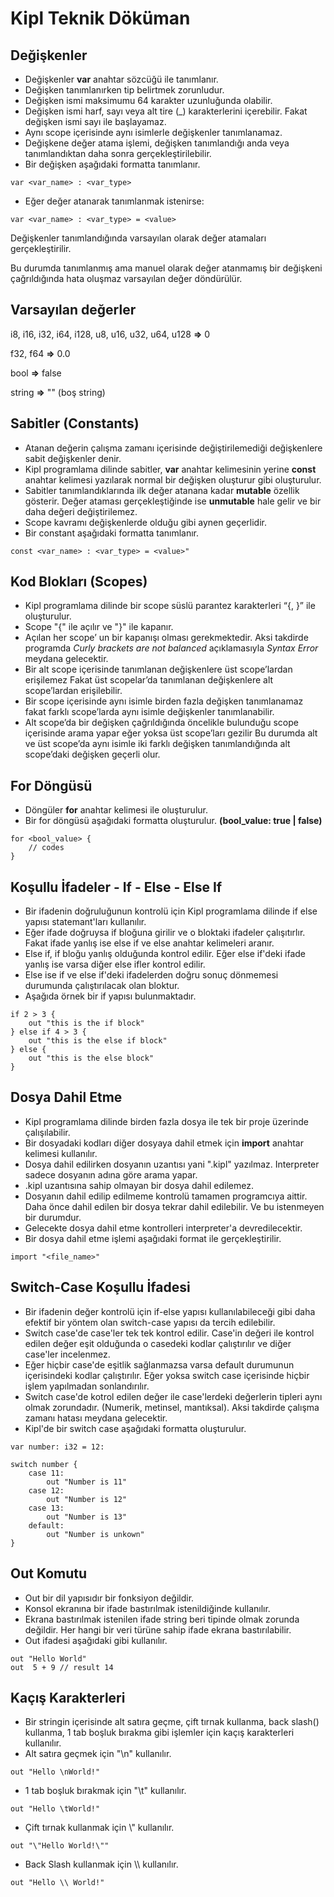 # Kipl Teknik Döküman

## Değişkenler

- Değişkenler **var** anahtar sözcüğü ile tanımlanır.
- Değişken tanımlanırken tip belirtmek zorunludur.
- Değişken ismi maksimumu 64 karakter uzunluğunda olabilir.
- Değişken ismi harf, sayı veya alt tire (\_) karakterlerini içerebilir. Fakat değişken ismi sayı ile başlayamaz.
- Aynı scope içerisinde aynı isimlerle değişkenler tanımlanamaz.
- Değişkene değer atama işlemi, değişken tanımlandığı anda veya tanımlandıktan daha sonra gerçekleştirilebilir.
- Bir değişken aşağıdaki formatta tanımlanır.

```kipl
var <var_name> : <var_type>
```

- Eğer değer atanarak tanımlanmak istenirse:

```kipl
var <var_name> : <var_type> = <value>
```

Değişkenler tanımlandığında varsayılan olarak değer atamaları gerçekleştirilir.

Bu durumda tanımlanmış ama manuel olarak değer atanmamış bir değişkeni çağrıldığında hata oluşmaz varsayılan değer döndürülür.

## Varsayılan değerler

i8, i16, i32, i64, i128, u8, u16, u32, u64, u128 **\=>** 0

f32, f64 **\=>** 0.0

bool **\=>** false

string **\=>** "" (boş string)

## Sabitler (Constants)

- Atanan değerin çalışma zamanı içerisinde değiştirilemediği değişkenlere sabit değişkenler denir.
- Kipl programlama dilinde sabitler, **var** anahtar kelimesinin yerine **const** anahtar kelimesi yazılarak normal bir değişken oluşturur gibi oluşturulur.
- Sabitler tanımlandıklarında ilk değer atanana kadar **mutable** özellik gösterir. Değer ataması gerçekleştiğinde ise **unmutable** hale gelir ve bir daha değeri değiştirilemez.
- Scope kavramı değişkenlerde olduğu gibi aynen geçerlidir.
- Bir constant aşağıdaki formatta tanımlanır.

```kipl
const <var_name> : <var_type> = <value>"
```

## Kod Blokları (Scopes)
- Kipl programlama dilinde bir scope süslü parantez karakterleri “{, }” ile oluşturulur.
- Scope "{" ile açılır ve "}" ile kapanır.
- Açılan her scope’ un bir kapanışı olması gerekmektedir. Aksi takdirde programda _Curly brackets are not balanced_ açıklamasıyla _Syntax Error_ meydana gelecektir.
- Bir alt scope içerisinde tanımlanan değişkenlere üst scope’lardan erişilemez Fakat üst scopelar’da tanımlanan değişkenlere alt scope’lardan erişilebilir.
- Bir scope içerisinde aynı isimle birden fazla değişken tanımlanamaz fakat farklı scope’larda aynı isimle değişkenler tanımlanabilir.
- Alt scope’da bir değişken çağrıldığında öncelikle bulunduğu scope içerisinde arama yapar eğer yoksa üst scope’ları gezilir Bu durumda alt ve üst scope’da aynı isimle iki farklı değişken tanımlandığında alt scope’daki değişken geçerli olur.

## For Döngüsü
- Döngüler **for** anahtar kelimesi ile oluşturulur.
- Bir for döngüsü aşağıdaki formatta oluşturulur. **(bool_value: true | false)**

```kipl
for <bool_value> {
    // codes
}
```

## Koşullu İfadeler - If - Else - Else If
- Bir ifadenin doğruluğunun kontrolü için Kipl programlama dilinde if else yapısı statemant'ları kullanılır.
- Eğer ifade doğruysa if bloğuna girilir ve o bloktaki ifadeler çalışıtırlır. Fakat ifade yanlış ise else if ve else anahtar kelimeleri aranır. 
- Else if, if bloğu yanlış olduğunda kontrol edilir. Eğer else if'deki ifade yanlış ise varsa diğer else ifler kontrol edilir.
- Else ise if ve else if'deki ifadelerden doğru sonuç dönmemesi durumunda çalıştırılacak olan bloktur.
- Aşağıda örnek bir if yapısı bulunmaktadır.
```kipl
if 2 > 3 {
    out "this is the if block"
} else if 4 > 3 {
    out "this is the else if block"
} else {
    out "this is the else block"
}
```

## Dosya Dahil Etme
- Kipl programlama dilinde birden fazla dosya ile tek bir proje üzerinde çalışılabilir.
- Bir dosyadaki kodları diğer dosyaya dahil etmek için **import** anahtar kelimesi kullanılır.
- Dosya dahil edilirken dosyanın uzantısı yani ".kipl" yazılmaz. Interpreter sadece dosyanın adına göre arama yapar.
- .kipl uzantısına sahip olmayan bir dosya dahil edilemez.
- Dosyanın dahil edilip edilmeme kontrolü tamamen programcıya aittir. Daha önce dahil edilen bir dosya tekrar dahil edilebilir. Ve bu istenmeyen bir durumdur.
- Gelecekte dosya dahil etme kontrolleri interpreter'a devredilecektir.
- Bir dosya dahil etme işlemi aşağıdaki format ile gerçekleştirilir.
```kipl
import "<file_name>"
```

## Switch-Case Koşullu İfadesi
- Bir ifadenin değer kontrolü için if-else yapısı kullanılabileceği gibi daha efektif bir yöntem olan switch-case yapısı da tercih edilebilir.
- Switch case'de case'ler tek tek kontrol edilir. Case'in değeri ile kontrol edilen değer eşit olduğunda o casedeki kodlar çalıştırılır ve diğer case'ler incelenmez.
- Eğer hiçbir case'de eşitlik sağlanmazsa varsa default durumunun içerisindeki kodlar çalıştırılır. Eğer yoksa switch case içerisinde hiçbir işlem yapılmadan sonlandırılır.
- Switch case'de kotrol edilen değer ile case'lerdeki değerlerin tipleri aynı olmak zorundadır. (Numerik, metinsel, mantıksal). Aksi takdirde çalışma zamanı hatası meydana gelecektir.
- Kipl'de bir switch case aşağıdaki formatta oluşturulur.
```kipl
var number: i32 = 12:

switch number {
    case 11:
        out "Number is 11"
    case 12:
        out "Number is 12"
    case 13:
        out "Number is 13"
    default:
        out "Number is unkown"
}
```

## Out Komutu
- Out bir dil yapısıdır bir fonksiyon değildir.
- Konsol ekranına bir ifade bastırılmak istenildiğinde kullanılır.
- Ekrana bastırılmak istenilen ifade string beri tipinde olmak zorunda değildir. Her hangi bir veri türüne sahip ifade ekrana bastırılabilir.
- Out ifadesi aşağıdaki gibi kullanılır.
```kipl
out "Hello World"
out  5 + 9 // result 14
```
    
## Kaçış Karakterleri
- Bir stringin içerisinde alt satıra geçme, çift tırnak kullanma, back slash(\) kullanma, 1 tab boşluk bırakma gibi işlemler için kaçış karakterleri kullanılır.
- Alt satıra geçmek için "\n" kullanılır.
```kipl
out "Hello \nWorld!"
```
- 1 tab boşluk bırakmak için "\t" kullanılır.
```kipl
out "Hello \tWorld!"
```
- Çift tırnak kullanmak için \\" kullanılır.
```kipl
out "\"Hello World!\""
```
- Back Slash kullanmak için \\\ kullanılır.
```kipl
out "Hello \\ World!"
```